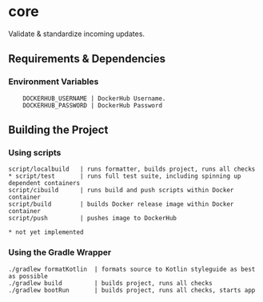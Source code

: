 # core
Validate &amp; standardize incoming updates.

## Requirements & Dependencies
### Environment Variables
```
    DOCKERHUB_USERNAME | DockerHub Username.
    DOCKERHUB_PASSWORD | DockerHub Password
```

## Building the Project
### Using scripts
```
script/localbuild   | runs formatter, builds project, runs all checks
* script/test       | runs full test suite, including spinning up dependent containers
script/cibuild      | runs build and push scripts within Docker container
script/build        | builds Docker release image within Docker container
script/push         | pushes image to DockerHub

* not yet implemented
```
### Using the Gradle Wrapper
```
./gradlew formatKotlin  | formats source to Kotlin styleguide as best as possible
./gradlew build         | builds project, runs all checks
./gradlew bootRun       | builds project, runs all checks, starts app
```
